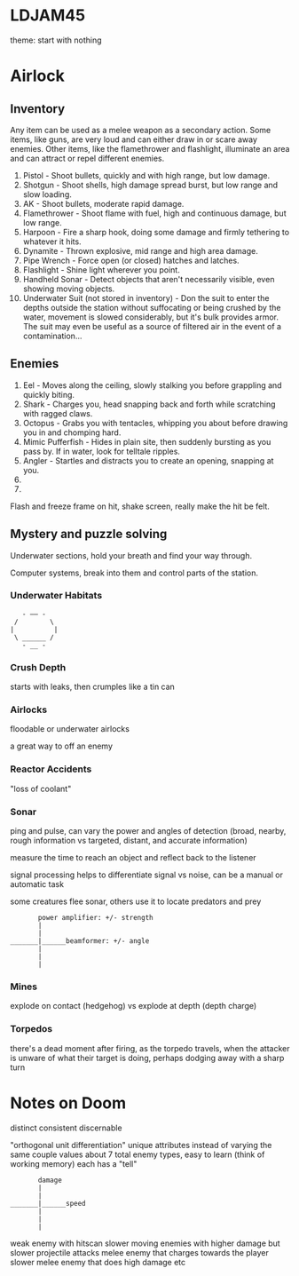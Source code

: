 # LDJAM45

theme: start with nothing

# Airlock

## Inventory

Any item can be used as a melee weapon as a secondary action. Some items, like guns, are very loud and can either draw in or scare away enemies. Other items, like the flamethrower and flashlight, illuminate an area and can attract or repel different enemies.

1. Pistol - Shoot bullets, quickly and with high range, but low damage.
2. Shotgun - Shoot shells, high damage spread burst, but low range and slow loading.
3. AK - Shoot bullets, moderate rapid damage.
4. Flamethrower - Shoot flame with fuel, high and continuous damage, but low range.
5. Harpoon - Fire a sharp hook, doing some damage and firmly tethering to whatever it hits.
6. Dynamite - Thrown explosive, mid range and high area damage.
7. Pipe Wrench - Force open (or closed) hatches and latches.
8. Flashlight - Shine light wherever you point.
9. Handheld Sonar - Detect objects that aren't necessarily visible, even showing moving objects.
10. Underwater Suit (not stored in inventory) - Don the suit to enter the depths outside the station without suffocating or being crushed by the water, movement is slowed considerably, but it's bulk provides armor. The suit may even be useful as a source of filtered air in the event of a contamination...

## Enemies

1. Eel - Moves along the ceiling, slowly stalking you before grappling and quickly biting.
2. Shark - Charges you, head snapping back and forth while scratching with ragged claws.
3. Octopus - Grabs you with tentacles, whipping you about before drawing you in and chomping hard.
4. Mimic Pufferfish - Hides in plain site, then suddenly bursting as you pass by. If in water, look for telltale ripples.
5. Angler - Startles and distracts you to create an opening, snapping at you.
6.
7.

Flash and freeze frame on hit, shake screen, really make the hit be felt.

## Mystery and puzzle solving

Underwater sections, hold your breath and find your way through.

Computer systems, break into them and control parts of the station.

### Underwater Habitats

```
   - –– -
 /        \
|          |
 \ ______ /
   - __ -
```

### Crush Depth

starts with leaks, then crumples like a tin can

### Airlocks

floodable or underwater airlocks

a great way to off an enemy

### Reactor Accidents

"loss of coolant"

### Sonar

ping and pulse, can vary the power and angles of detection (broad, nearby, rough information vs targeted, distant, and accurate information)

measure the time to reach an object and reflect back to the listener

signal processing helps to differentiate signal vs noise, can be a manual or automatic task

some creatures flee sonar, others use it to locate predators and prey

```
       power amplifier: +/- strength
       |
       |
_______|______beamformer: +/- angle
       |
       |
       |
```

### Mines

explode on contact (hedgehog) vs explode at depth (depth charge)

### Torpedos

there's a dead moment after firing, as the torpedo travels, when the attacker is unware of what their target is doing, perhaps dodging away with a sharp turn



# Notes on Doom

distinct
consistent
discernable

"orthogonal unit differentiation"
unique attributes instead of varying the same couple values
about 7 total enemy types, easy to learn (think of working memory)
each has a "tell"

```
       damage
       |
       |
_______|______speed
       |
       |
       |
```

weak enemy with hitscan
slower moving enemies with higher damage but slower projectile attacks
melee enemy that charges towards the player
slower melee enemy that does high damage
etc